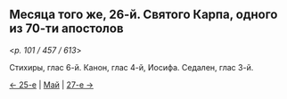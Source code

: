 
## Месяца того же, 26-й. Святого Карпа, одного из 70-ти апостолов

<*p. 101 / 457 / 613*>

Стихиры, глас 6-й. Канон, глас 4-й, Иосифа. Седален, глас 3-й.   

[← 25-е](05_25_EUR.ru.md) | [Май](README.md#26-й) | [27-е →](05_27_EUR.ru.md)
